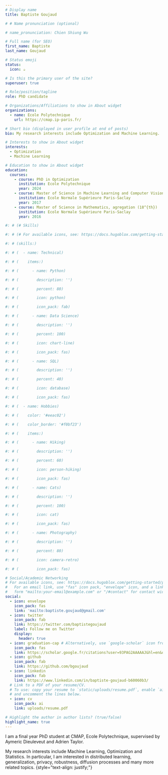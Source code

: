 ```yaml
---
# Display name
title: Baptiste Goujaud

# # Name pronunciation (optional)

# name_pronunciation: Chien Shiung Wu

# Full name (for SEO)
first_name: Baptiste
last_name: Goujaud

# Status emoji
status:
  icon: ☕️

# Is this the primary user of the site?
superuser: true

# Role/position/tagline
role: PhD candidate

# Organizations/Affiliations to show in About widget
organizations:
  - name: Ecole Polytechnique
    url: https://cmap.ip-paris.fr/

# Short bio (displayed in user profile at end of posts)
bio: My research interests include Optimization and Machine Learning.

# Interests to show in About widget
interests:
  - Optimization
  - Machine Learning

# Education to show in About widget
education:
  courses:
    - course: PhD in Optimization
      institution: Ecole Polytechnique
      year: 2024
    - course: Master of Science in Machine Learning and Computer Vision (MVA)
      institution: Ecole Normale Supérieure Paris-Saclay
      year: 2017
    - course: Master of Science in Mathematics, agregation (18^{th})
      institution: Ecole Normale Supérieure Paris-Saclay
      year: 2016

#: # (# Skills)

#: # (# For available icons, see: https://docs.hugoblox.com/getting-started/page-builder/#icons)

#: # (skills:)

#: # (  - name: Technical)

#: # (    items:)

#: # (      - name: Python)

#: # (        description: '')

#: # (        percent: 80)

#: # (        icon: python)

#: # (        icon_pack: fab)

#: # (      - name: Data Science)

#: # (        description: '')

#: # (        percent: 100)

#: # (        icon: chart-line)

#: # (        icon_pack: fas)

#: # (      - name: SQL)

#: # (        description: '')

#: # (        percent: 40)

#: # (        icon: database)

#: # (        icon_pack: fas)

#: # (  - name: Hobbies)

#: # (    color: '#eeac02')

#: # (    color_border: '#f0bf23')

#: # (    items:)

#: # (      - name: Hiking)

#: # (        description: '')

#: # (        percent: 60)

#: # (        icon: person-hiking)

#: # (        icon_pack: fas)

#: # (      - name: Cats)

#: # (        description: '')

#: # (        percent: 100)

#: # (        icon: cat)

#: # (        icon_pack: fas)

#: # (      - name: Photography)

#: # (        description: '')

#: # (        percent: 80)

#: # (        icon: camera-retro)

#: # (        icon_pack: fas)

# Social/Academic Networking
# For available icons, see: https://docs.hugoblox.com/getting-started/page-builder/#icons
#   For an email link, use "fas" icon pack, "envelope" icon, and a link in the
#   form "mailto:your-email@example.com" or "/#contact" for contact widget.
social:
  - icon: envelope
    icon_pack: fas
    link: 'mailto:baptiste.goujaud@gmail.com'
  - icon: twitter
    icon_pack: fab
    link: https://twitter.com/baptistegoujaud
    label: Follow me on Twitter
    display:
      header: true
  - icon: graduation-cap # Alternatively, use `google-scholar` icon from `ai` icon pack
    icon_pack: fas
    link: https://scholar.google.fr/citations?user=93PAG2AAAAAJ&hl=en&oi=ao
  - icon: github
    icon_pack: fab
    link: https://github.com/bgoujaud
  - icon: linkedin
    icon_pack: fab
    link: https://www.linkedin.com/in/baptiste-goujaud-b60060b3/
  # Link to a PDF of your resume/CV.
  # To use: copy your resume to `static/uploads/resume.pdf`, enable `ai` icons in `params.yaml`,
  # and uncomment the lines below.
  - icon: cv
    icon_pack: ai
    link: uploads/resume.pdf

# Highlight the author in author lists? (true/false)
highlight_name: true
---
```


I am a final year PhD student at CMAP, Ecole Polytechnique,
supervised by Aymeric Dieuleveut and Adrien Taylor.

My research interests include Machine Learning, Optimization and Statistics.
In particular, I am interested in distributed learning, generalization, privacy, robustness,
diffusion processes and many more related topics.
{style="text-align: justify;"}
